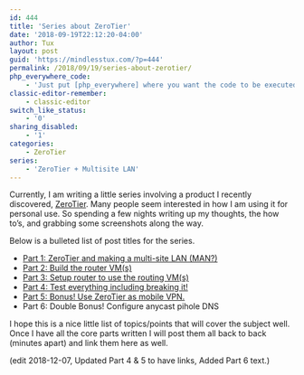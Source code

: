 ```yaml
---
id: 444
title: 'Series about ZeroTier'
date: '2018-09-19T22:12:20-04:00'
author: Tux
layout: post
guid: 'https://mindlesstux.com/?p=444'
permalink: /2018/09/19/series-about-zerotier/
php_everywhere_code:
    - 'Just put [php_everywhere] where you want the code to be executed.'
classic-editor-remember:
    - classic-editor
switch_like_status:
    - '0'
sharing_disabled:
    - '1'
categories:
    - ZeroTier
series:
    - 'ZeroTier + Multisite LAN'
---
```


Currently, I am writing a little series involving a product I recently discovered, [ZeroTier](https://zerotier.com/). Many people seem interested in how I am using it for personal use. So spending a few nights writing up my thoughts, the how to’s, and grabbing some screenshots along the way.

Below is a bulleted list of post titles for the series.

- [Part 1: ZeroTier and making a multi-site LAN (MAN?)](https://mindlesstux.com/2018/09/23/zerotier-multsite-lan-part-1-zerotier-and-making-a-multi-site-lan-man/)
- [Part 2: Build the router VM(s)](https://mindlesstux.com/2018/09/23/zerotier-multsite-lan-part-2-build-the-router-vms/)
- [Part 3: Setup router to use the routing VM(s)](https://mindlesstux.com/2018/09/23/zerotier-multsite-lan-part-3-setup-router-to-use-the-routing-vms/)
- [Part 4: Test everything including breaking it!](https://mindlesstux.com/2018/12/07/zerotier-multsite-lan-part-4-test-everything-including-breaking-it/)
- [Part 5: Bonus! Use ZeroTier as mobile VPN.](https://mindlesstux.com/2018/12/07/part-5-bonus-use-zerotier-as-mobile-vpn/)
- Part 6: Double Bonus! Configure anycast pihole DNS

I hope this is a nice little list of topics/points that will cover the subject well. Once I have all the core parts written I will post them all back to back (minutes apart) and link them here as well.

(edit 2018-12-07, Updated Part 4 &amp; 5 to have links, Added Part 6 text.)
